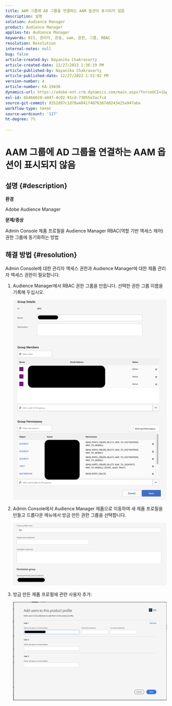 ```yaml
---
title: AAM 그룹에 AD 그룹을 연결하는 AAM 옵션이 표시되지 않음
description: 설명
solution: Audience Manager
product: Audience Manager
applies-to: Audience Manager
keywords: KCS, 관리자, 콘솔, aam, 권한, 그룹, RBAC
resolution: Resolution
internal-notes: null
bug: false
article-created-by: Nayanika Chakravarty
article-created-date: 12/27/2022 1:36:19 PM
article-published-by: Nayanika Chakravarty
article-published-date: 12/27/2022 1:52:02 PM
version-number: 4
article-number: KA-19436
dynamics-url: https://adobe-ent.crm.dynamics.com/main.aspx?forceUCI=1&pagetype=entityrecord&etn=knowledgearticle&id=4e75a46f-eb85-ed11-81ac-6045bd006079
exl-id: 6b466029-a94f-4c02-91cd-73055e3acfc4
source-git-commit: 9352d97c1d70a4041f4076367d0243425a947aba
workflow-type: tm+mt
source-wordcount: '127'
ht-degree: 7%

---
```


# AAM 그룹에 AD 그룹을 연결하는 AAM 옵션이 표시되지 않음

## 설명 {#description}


<b>환경</b>

Adobe Audience Manager



<b>문제/증상</b>

Admin Console 제품 프로필을 Audience Manager RBAC(역할 기반 액세스 제어) 권한 그룹에 동기화하는 방법


## 해결 방법 {#resolution}


Admin Console에 대한 관리자 액세스 권한과 Audience Manager에 대한 제품 관리자 액세스 권한이 필요합니다.

1. Audience Manager에서 RBAC 권한 그룹을 만듭니다. 선택한 권한 그룹 이름을 기록해 두십시오.



   ![](assets/5a5b40de-a9cf-ec11-a7b5-00224809c196.png)
2. Admin Console에서 Audience Manager 제품으로 이동하여 새 제품 프로필을 만들고 드롭다운 메뉴에서 방금 만든 권한 그룹을 선택합니다.



   ![](assets/2689da02-aacf-ec11-a7b5-00224809c196.png)
3. 방금 만든 제품 프로필에 관련 사용자 추가:



   ![](assets/6a896e46-aacf-ec11-a7b5-00224809c196.png)
